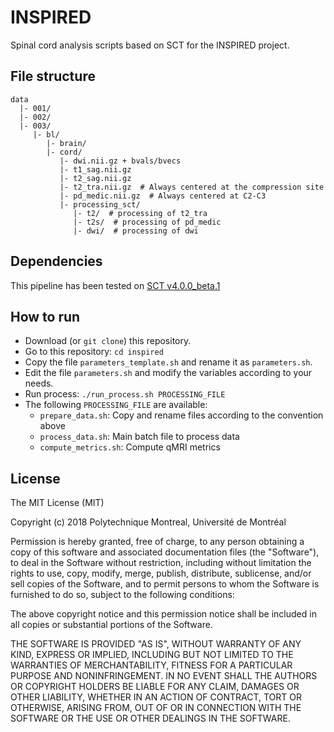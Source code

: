 # INSPIRED

Spinal cord analysis scripts based on SCT for the INSPIRED project.

## File structure

~~~
data
  |- 001/
  |- 002/
  |- 003/
     |- bl/
        |- brain/
        |- cord/
           |- dwi.nii.gz + bvals/bvecs
           |- t1_sag.nii.gz
           |- t2_sag.nii.gz
           |- t2_tra.nii.gz  # Always centered at the compression site
           |- pd_medic.nii.gz  # Always centered at C2-C3
           |- processing_sct/
              |- t2/  # processing of t2_tra
              |- t2s/  # processing of pd_medic
              |- dwi/  # processing of dwi
~~~

## Dependencies

This pipeline has been tested on [SCT v4.0.0_beta.1](https://github.com/neuropoly/spinalcordtoolbox/releases)

## How to run

- Download (or `git clone`) this repository.
- Go to this repository: `cd inspired`
- Copy the file `parameters_template.sh` and rename it as `parameters.sh`.
- Edit the file `parameters.sh` and modify the variables according to your needs.
- Run process: `./run_process.sh PROCESSING_FILE`
- The following `PROCESSING_FILE` are available:
  - `prepare_data.sh`: Copy and rename files according to the convention above
  - `process_data.sh`: Main batch file to process data
  - `compute_metrics.sh`: Compute qMRI metrics

## License

The MIT License (MIT)

Copyright (c) 2018 Polytechnique Montreal, Université de Montréal

  Permission is hereby granted, free of charge, to any person obtaining a copy of this software and associated documentation files (the "Software"), to deal in the Software without restriction, including without limitation the rights to use, copy, modify, merge, publish, distribute, sublicense, and/or sell copies of the Software, and to permit persons to whom the Software is furnished to do so, subject to the following conditions:

  The above copyright notice and this permission notice shall be included in all copies or substantial portions of the Software.

  THE SOFTWARE IS PROVIDED "AS IS", WITHOUT WARRANTY OF ANY KIND, EXPRESS OR IMPLIED, INCLUDING BUT NOT LIMITED TO THE WARRANTIES OF MERCHANTABILITY, FITNESS FOR A PARTICULAR PURPOSE AND NONINFRINGEMENT. IN NO EVENT SHALL THE AUTHORS OR COPYRIGHT HOLDERS BE LIABLE FOR ANY CLAIM, DAMAGES OR OTHER LIABILITY, WHETHER IN AN ACTION OF CONTRACT, TORT OR OTHERWISE, ARISING FROM, OUT OF OR IN CONNECTION WITH THE SOFTWARE OR THE USE OR OTHER DEALINGS IN THE SOFTWARE.
